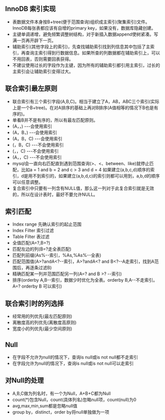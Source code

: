 ## InnoDB 索引实现
* 表数据文件本身按B+tree(便于范围查询)组织成主索引(聚集索引)文件。InnoDB每张表都应该有自增的primary key，如果没有，数据库隐藏创建。
* 主键单调递增，避免频繁调整树结构，对于新插入数据append使树紧凑。写满一页再开辟下一页。
* 辅助索引(其他字段上的索引)，先查找辅助索引找到列信息其中包括了主索引，再查询主索引得到行数据信息。如果所查的列数据都在辅助索引上，可以不用回表，否则需要回表获得。
* 不建议使用过长的字段作为主键，因为所有的辅助索引都引用主索引，过长的主索引会让辅助索引变得过大。
## 联合索引最左原则
* 联合索引有三个索引字段(A,B,C)。相当于建立了A，AB，ABC三个索引(实际上是一个B+tree)。在对A排序的基础上再对B排序(A值相等的情况下B也是有序的)。
* 单看B并不是有序的，所以有最左匹配原则。
* (A，，)     ---会使用索引  
* (A，B，)    ---会使用索引
* (A，B，C)   ---会使用索引
* (，B，C)    ---不会使用索引
* (，，C)     ---不会使用索引
* (A，，C)    ---不会使用索引
* mysql会一直向右匹配直到遇到范围查询(>、<、between、like)就停止匹配，比如a = 1 and b = 2 and c > 3 and d = 4 如果建立(a,b,c,d)顺序的索引，d是用不到索引的，如果建立(a,b,d,c)的索引则都可以用到，a,b,d的顺序可以任意调整。
* 复合索引中只要有一列含有NULL值，那么这一列对于此复合索引就是无效的，所以在设计表时，最好不要允许NULL。
## 索引匹配
* Index range 先确认索引的起止范围
* Index Filter 索引过滤
* Table Filter 表过滤
* 全值匹配(A=?,B=?)
* 匹配左边的列(B=?走全表匹配)
* 匹配列前缀(As%--索引，%As,%As%--全表)
* 匹配范围值(A>?andA<?--索引，A>?andA<? and B<?--A走索引，找到A范围后，再逐条过滤B)
* 精确匹配某一列并范围匹配另一列(A=? and B >? --索引)
* 排序(orderby A,B--索引，数据少时优化为全表。orderby B,A--不走索引。A=? orderby B 可以索引)
## 联合索引时的列选择
* 经常用的列优先(最左匹配原则)
* 离散度高的列优先(离散度高原则)
* 宽度小的列优先(最少空间原则)
## Null
* 在字段不允许为null的情况下，查询is null或is not null都不走索引
* 在字段允许为null的情况下，查询is null或is not null可以走索引
## 对Null的处理
* A,B,C做为列名时，有一个为Null，A+B+C都为Null
* count(*)包含Null，count(具体列名)忽略null项，count(null)为0
* avg,max,min,sum都是忽略null值
* group by，distinct，order by将null单独做为一项